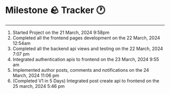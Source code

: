 # Milestone 🪨 Tracker 🕐
---
1. Started Project on the 21 March, 2024 9:58pm
2. Completed all the frontend pages development on the 22 March, 2024 12:54am
3. Completed all the backend api views and testing on the 22 March, 2024 7:07 pm
4. Integrated authentication apis to frontend on the 23 March, 2024 9:55 am
5. Implemented author posts, comments and notifications on the 24 March, 2024 11:06 pm
6. (Completed V1 in 5 Days) Integrated post create api to frontend on the 25 march, 2024 5:46 pm
